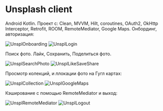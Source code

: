 # Unsplash client
Android Kotlin. Проект с: Clean, MVVM, Hilt, coroutines, OAuth2, OkHttp Interceptor, Retrofit, ROOM, RemoteMediator, Google Maps. Онбординг, авторизация:

![UnsplOnboarding](https://github.com/Hilski/Unsplash/assets/109789798/8eeda091-13f9-48b7-ab8a-7c0a3b4c7eaa)
![UnsplLogin](https://github.com/Hilski/Unsplash/assets/109789798/abef2d55-ec69-463e-9a3b-8ae40493de6b)

Поиск фото. Лайк, Сохранить, Поделиться фото.

![UnsplSearchPhoto](https://github.com/Hilski/Unsplash/assets/109789798/baeccd72-b172-493c-98b2-5f06984d369d)
![UnsplLikeSaveShare](https://github.com/Hilski/Unsplash/assets/109789798/0ea721af-0f9d-4ca4-94f9-9388a26182b7)

Просмотр колекций, и ллокации фото на Гугл картах:

![UnsplCollection](https://github.com/Hilski/Unsplash/assets/109789798/985d5acc-22e4-49c1-bad6-fc015a779f15)
![UnsplGoogleMaps](https://github.com/Hilski/Unsplash/assets/109789798/bd159722-41be-45ff-906d-9417b554e1c1)

Кэширование с помощью RemoteMediator и выход:

![UnsplRemoteMediator](https://github.com/Hilski/Unsplash/assets/109789798/8e184e64-6b8a-491d-b133-3d7f75b1cc8d)
![UnsplLogout](https://github.com/Hilski/Unsplash/assets/109789798/5d1727aa-c737-4186-b8cf-4ae56e118032)
